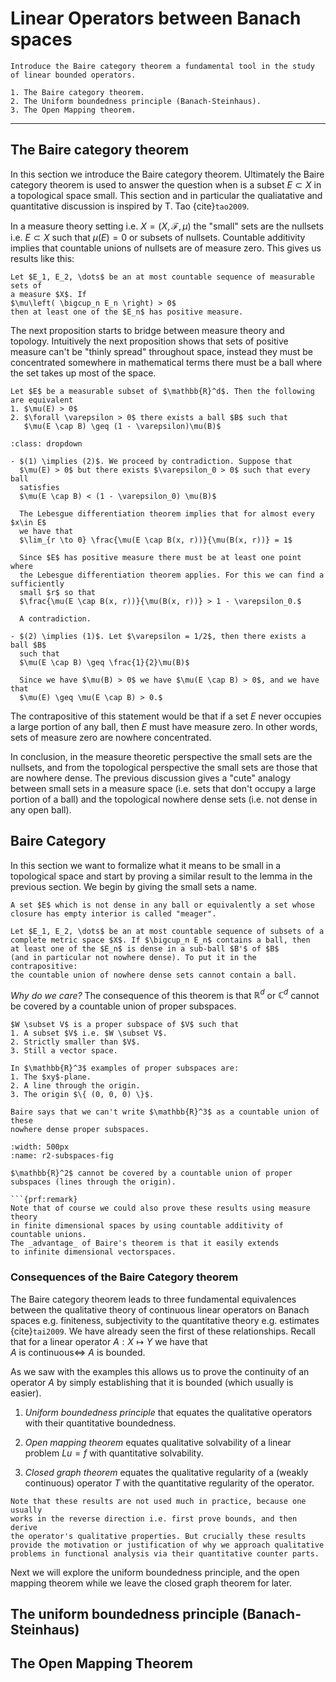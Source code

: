 # Linear Operators between Banach spaces


```{prf:learning-objectives}
Introduce the Baire category theorem a fundamental tool in the study of linear bounded operators.

1. The Baire category theorem.
2. The Uniform boundedness principle (Banach-Steinhaus).
3. The Open Mapping theorem.
```

---

## The Baire category theorem

In this section we introduce the Baire category theorem. Ultimately the
Baire category theorem is used to answer the question when is a subset $E \subset X$
in a topological space small. This section and in particular the qualiatative and
quantitative discussion is inspired by T. Tao {cite}`tao2009`.

In a measure theory setting i.e. $X = (X, \mathcal{F}, \mu)$ the "small"
sets are the nullsets i.e. $E \subset X$ such that $\mu(E) = 0$ or subsets
of nullsets. Countable additivity implies that countable unions of nullsets
are of measure zero. This gives us results like this:

```{prf:lemma}
Let $E_1, E_2, \dots$ be an at most countable sequence of measurable sets of
a measure $X$. If
$\mu\left( \bigcup_n E_n \right) > 0$
then at least one of the $E_n$ has positive measure.
```

The next proposition starts to bridge between measure theory and topology. Intuitively
the next proposition shows that sets of positive measure can't be "thinly spread" throughout
space, instead they must be concentrated somewhere in mathematical terms there must be a
ball where the set takes up most of the space.

```{prf:proposition}
Let $E$ be a measurable subset of $\mathbb{R}^d$. Then the following are equivalent
1. $\mu(E) > 0$
2. $\forall \varepsilon > 0$ there exists a ball $B$ such that
   $\mu(E \cap B) \geq (1 - \varepsilon)\mu(B)$
```

```{prf:proof}
:class: dropdown

- $(1) \implies (2)$. We proceed by contradiction. Suppose that
  $\mu(E) > 0$ but there exists $\varepsilon_0 > 0$ such that every ball
  satisfies
  $\mu(E \cap B) < (1 - \varepsilon_0) \mu(B)$

  The Lebesgue differentiation theorem implies that for almost every $x\in E$
  we have that
  $\lim_{r \to 0} \frac{\mu(E \cap B(x, r))}{\mu(B(x, r))} = 1$

  Since $E$ has positive measure there must be at least one point where
  the Lebesgue differentiation theorem applies. For this we can find a sufficiently
  small $r$ so that
  $\frac{\mu(E \cap B(x, r))}{\mu(B(x, r))} > 1 - \varepsilon_0.$

  A contradiction.

- $(2) \implies (1)$. Let $\varepsilon = 1/2$, then there exists a ball $B$
  such that
  $\mu(E \cap B) \geq \frac{1}{2}\mu(B)$

  Since we have $\mu(B) > 0$ we have $\mu(E \cap B) > 0$, and we have that
  $\mu(E) \geq \mu(E \cap B) > 0.$
```

The contrapositive of this statement would be that if a set $E$ never
occupies a large portion of any ball, then $E$ must have measure zero.
In other words, sets of measure zero are nowhere concentrated.

In conclusion, in the measure theoretic perspective the small sets are the nullsets,
and from the topological perspective the small sets are those that are nowhere
dense. The previous discussion gives a "cute" analogy between small sets in a measure
space (i.e. sets that don't occupy a large portion of a ball) and the topological
nowhere dense sets (i.e. not dense in any open ball).

## Baire Category

In this section we want to formalize what it means to be small in a topological space
and start by proving a similar result to the lemma in the previous section.
We begin by giving the small sets a name.

```{prf:definition}
A set $E$ which is not dense in any ball or equivalently a set whose
closure has empty interior is called "meager".
```

```{prf:theorem}
Let $E_1, E_2, \dots$ be an at most countable sequence of subsets of a
complete metric space $X$. If $\bigcup_n E_n$ contains a ball, then
at least one of the $E_n$ is dense in a sub-ball $B'$ of $B$
(and in particular not nowhere dense). To put it in the contrapositive:
the countable union of nowhere dense sets cannot contain a ball.
```

_Why do we care?_ The consequence of this theorem is that
$\mathbb{R}^d$ or $\mathbb{C}^d$ cannot be covered by a countable union of
proper subspaces.

```{prf:definition}
$W \subset V$ is a proper subspace of $V$ such that
1. A subset $V$ i.e. $W \subset V$.
2. Strictly smaller than $V$.
3. Still a vector space.
```

```{prf:example}
In $\mathbb{R}^3$ examples of proper subspaces are:
1. The $xy$-plane.
2. A line through the origin.
3. The origin $\{ (0, 0, 0) \}$.

Baire says that we can't write $\mathbb{R}^3$ as a countable union of these
nowhere dense proper subspaces.
```

```{figure} img/r2_subspaces.svg
:width: 500px
:name: r2-subspaces-fig

$\mathbb{R}^2$ cannot be covered by a countable union of proper subspaces (lines through the origin).

```{prf:remark}
Note that of course we could also prove these results using measure theory
in finite dimensional spaces by using countable additivity of countable unions.
The _advantage_ of Baire's theorem is that it easily extends
to infinite dimensional vectorspaces.
```

### Consequences of the Baire Category theorem

The Baire category theorem leads to three fundamental equivalences between the
qualitative theory of continuous linear operators on Banach spaces e.g.
finiteness, subjectivity to the quantitative theory e.g. estimates {cite}`tai2009`.
We have already seen the first of these relationships.
Recall that for a linear operator $A : X \mapsto Y$ we have that
$A\ \mathrm{is\ continuous} \iff\ A\ \mathrm{is\ bounded}.$

As we saw with the examples this allows us to prove the continuity of an operator
$A$ by simply establishing that it is bounded (which usually is easier).

1. _Uniform boundedness principle_ that equates the qualitative
   operators with their quantitative boundedness.

2. _Open mapping theorem_ equates qualitative solvability
   of a linear problem $Lu = f$ with quantitative solvability.

3. _Closed graph theorem_ equates the qualitative regularity
   of a (weakly continuous) operator $T$ with the quantitative regularity of
   the operator.

```{prf:remark}
Note that these results are not used much in practice, because one usually
works in the reverse direction i.e. first prove bounds, and then derive
the operator's qualitative properties. But crucially these results
provide the motivation or justification of why we approach qualitative
problems in functional analysis via their quantitative counter parts.
```

Next we will explore the uniform boundedness principle, and the open
mapping theorem while we leave the closed graph theorem for later.


## The uniform boundedness principle (Banach-Steinhaus)


## The Open Mapping Theorem


